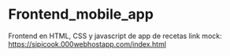 # Frontend_mobile_app
Frontend en HTML, CSS y javascript de app de recetas
link mock: https://sipicook.000webhostapp.com/index.html
